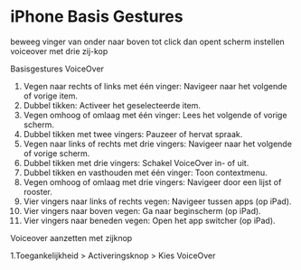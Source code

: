 # iPhone Basis Gestures

beweeg vinger van onder naar boven tot click dan opent scherm
instellen voiceover met drie zij-kop

Basisgestures VoiceOver

1. Vegen naar rechts of links met één vinger: Navigeer naar het volgende of vorige item.
1. Dubbel tikken: Activeer het geselecteerde item.
1. Vegen omhoog of omlaag met één vinger: Lees het volgende of vorige scherm.
1. Dubbel tikken met twee vingers: Pauzeer of hervat spraak.
1. Vegen naar links of rechts met drie vingers: Navigeer naar het volgende of vorige scherm.
1. Dubbel tikken met drie vingers: Schakel VoiceOver in- of uit.
1. Dubbel tikken en vasthouden met één vinger: Toon contextmenu.
1. Vegen omhoog of omlaag met drie vingers: Navigeer door een lijst of rooster.
1. Vier vingers naar links of rechts vegen: Navigeer tussen apps (op iPad).
1. Vier vingers naar boven vegen: Ga naar beginscherm (op iPad).
1. Vier vingers naar beneden vegen: Open het app switcher (op iPad).

Voiceover aanzetten met zijknop

1.Toegankelijkheid > Activeringsknop > Kies VoiceOver